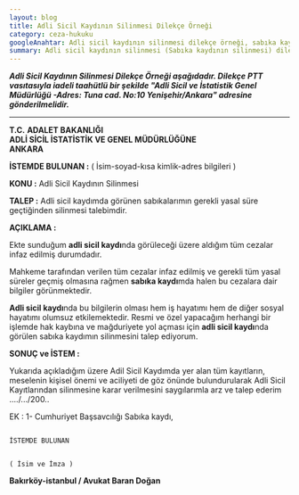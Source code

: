 ```yaml
---
layout: blog
title: Adli Sicil Kaydının Silinmesi Dilekçe Örneği
category: ceza-hukuku
googleAnahtar: Adli sicil kaydının silinmesi dilekçe örneği, sabıka kaydının silinmesi dilekçe örneği, adli sicil kaydı silme dilekçe örneği, sabıka kaydı silme dilekçe örneği, Ceza avukatı, ceza avukatı arıyorum istanbul, ağır ceza avukatı, avukat,  bakırköy İstanbul avukat baran doğan
summary: Adli sicil kaydının silinmesi (Sabıka kaydının silinmesi) dilekçe örneği
---
```




***Adli Sicil Kaydının Silinmesi Dilekçe Örneği aşağıdadır. Dilekçe PTT vasıtasıyla iadeli taahütlü bir şekilde "Adli Sicil ve İstatistik Genel Müdürlüğü -Adres: Tuna cad. No:10 Yenişehir/Ankara" adresine gönderilmelidir.***    
_____________________________________________________________________________________________________________________________   



**T.C.**
**ADALET BAKANLIĞI**  
**ADLİ SİCİL İSTATİSTİK VE GENEL MÜDÜRLÜĞÜNE**   
                                       **ANKARA** 



**İSTEMDE
BULUNAN         	:** ( İsim-soyad-kısa kimlik-adres bilgileri )

**KONU          :** Adli Sicil Kaydının Silinmesi

**TALEP	            :** Adli sicil kaydımda görünen sabıkalarımın gerekli yasal süre geçtiğinden silinmesi talebimdir.


**AÇIKLAMA	        :** 


Ekte sunduğum **adli sicil kaydı**nda görüleceği üzere aldığım tüm cezalar infaz edilmiş durumdadır.

Mahkeme tarafından verilen tüm cezalar infaz edilmiş ve gerekli tüm yasal süreler geçmiş olmasına rağmen **sabıka kaydı**mda halen bu cezalara dair bilgiler görünmektedir. 

**Adli sicil kaydı**nda bu bilgilerin olması hem iş hayatımı hem de diğer sosyal hayatımı olumsuz etkilemektedir. Resmi ve özel yapacağım herhangi bir işlemde hak kaybına ve mağduriyete yol açması için **adli sicil kaydı**nda görülen sabıka kaydımın silinmesini talep ediyorum.

**SONUÇ ve İSTEM	:**

Yukarıda açıkladığım üzere Adil Sicil Kaydımda yer alan tüm  kayıtların, meselenin kişisel önemi ve  aciliyeti de göz önünde bulundurularak Adli Sicil Kayıtlarından silinmesine karar verilmesini saygılarımla arz ve talep ederim ..../.../200..


EK	:
1- Cumhuriyet Başsavcılığı Sabıka kaydı,



                                                                                    İSTEMDE BULUNAN
 										
                                                                                   ( İsim ve İmza )
                                                                                   
  
  
  **Bakırköy-istanbul / Avukat Baran Doğan**
